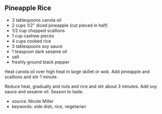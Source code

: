 Pineapple Rice
--------------

- 3 tablespoons canola oil
- 2 cups 1/2" diced pineapple (cut pieced in half)
- 1/2 cup chopped scallions
- 1 cup cashew pieces
- 4 cups cooked rice
- 3 tablespoons soy sauce
- 1 teaspoon dark sesame oil
- salt
- freshly ground black pepper

Heat canola oil over high heat in large skillet or wok.  Add
pineapple and scallions and  stir 1 minute.

Reduce heat, gradually and nuts and rice and stir about 3 minutes.
Add soy sauce and sesame oil.  Season to taste.

- source: Nicole Miller
- keywords: side dish, rice, vegetarian
